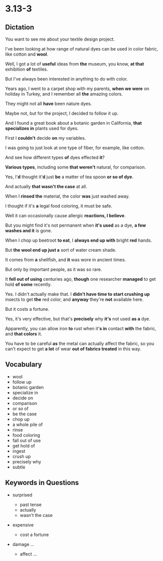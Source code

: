 # 3.13-3

## Dictation

You want to see me about your textile design project.

I've been looking at how range of natural dyes can be used in color fabric, like cotton and **wool**.

Well, I got a lot of **useful** ideas from **the** museum, you know, **at that** exhibition **of** textiles.

But I've always been interested in anything to do with color.

Years ago, I went to a carpet shop with my parents, **when we were** on holiday in Turkey, and I remember all **the** amazing colors.

They might not all **have** been nature dyes.

Maybe not, but for the project, I decided to follow it up.

And I found a great book about a botanic garden in California, **that specializes in** plants used for dyes.

First I **couldn't** decide **on** my variables.

I was going to just look at one type of fiber, for example, like cotton.

And see how different types **of** dyes effected **it**?

**Various types**, including some **that weren't** natural, for comparison.

Yes, I'**d** thought it'**d** just **be** a matter of tea spoon **or so of dye**.

And actually **that wasn't the case** at all.

When I **rinsed the** material, the color **was** just washed away.

I thought if it's **a** legal food coloring, it must be safe.

Well it can occasionally cause allergic **reactions, I believe**.

But you might find it's not permanent when **it's used** as a dye, **a few washes and it** is gone.

When I chop up beetroot **to eat**, I **always end up with** bright **red** hands.

But **the wool end up just a** sort of water cream shade.

It comes from **a** shellfish, and **it** was wore in ancient times.

But only by important people, as it was so rare.

It **fell out of using** centuries ago, **though** one researcher **managed** to get hold **of some** recently.

Yes. I didn't actually make that. I **didn't have time to start crushing up** insects to get **the** red color, and **anyway** they're **not** available here.

But it costs a fortune.

Yes, it's very effective, but that's **precisely** why **it's** not used **as a** dye.

Apparently, you can allow iron **to** rust when it'**s in** contact **with** the fabric, and **that colors** it.

You have to be careful **as** the metal can actually affect the fabric, so you can't expect to get **a lot** of wear **out of fabrics treated** in this way.

## Vocabulary

- wool
- follow up
- botanic garden
- specialize in
- decide on
- comparison
- or so of
- be the case
- chop up
- a whole pile of
- rinse
- food coloring
- fall out of use
- get hold of
- ingest
- crush up
- precisely why
- subtle

## Keywords in Questions

- surprised
    - past tense
    - actually
    - wasn't the case

- expensive
    - cost a fortune

- damage ...
    - affect ...